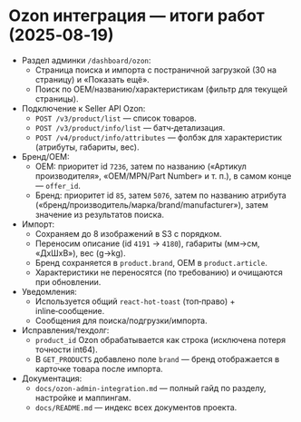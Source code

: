 # Ozon интеграция — итоги работ (2025‑08‑19)

- Раздел админки `/dashboard/ozon`:
  - Страница поиска и импорта с постраничной загрузкой (30 на страницу) и «Показать ещё».
  - Поиск по OEM/названию/характеристикам (фильтр для текущей страницы).
- Подключение к Seller API Ozon:
  - `POST /v3/product/list` — список товаров.
  - `POST /v3/product/info/list` — батч‑детализация.
  - `POST /v4/product/info/attributes` — фолбэк для характеристик (атрибуты, габариты, вес).
- Бренд/OEM:
  - OEM: приоритет id `7236`, затем по названию («Артикул производителя», «OEM/MPN/Part Number» и т. п.), в самом конце — `offer_id`.
  - Бренд: приоритет id `85`, затем `5076`, затем по названию атрибута («бренд/производитель/марка/brand/manufacturer»), затем значение из результатов поиска.
- Импорт:
  - Сохраняем до 8 изображений в S3 с порядком.
  - Переносим описание (id `4191` → `4180`), габариты (мм→см, «ДxШxВ»), вес (g→kg).
  - Бренд сохраняется в `product.brand`, OEM в `product.article`.
  - Характеристики не переносятся (по требованию) и очищаются при обновлении.
- Уведомления:
  - Используется общий `react-hot-toast` (топ‑право) + inline‑сообщение.
  - Сообщения для поиска/подгрузки/импорта.
- Исправления/техдолг:
  - `product_id` Ozon обрабатывается как строка (исключена потеря точности int64).
  - В `GET_PRODUCTS` добавлено поле `brand` — бренд отображается в карточке товара после импорта.
- Документация:
  - `docs/ozon-admin-integration.md` — полный гайд по разделу, настройке и маппингам.
  - `docs/README.md` — индекс всех документов проекта.
